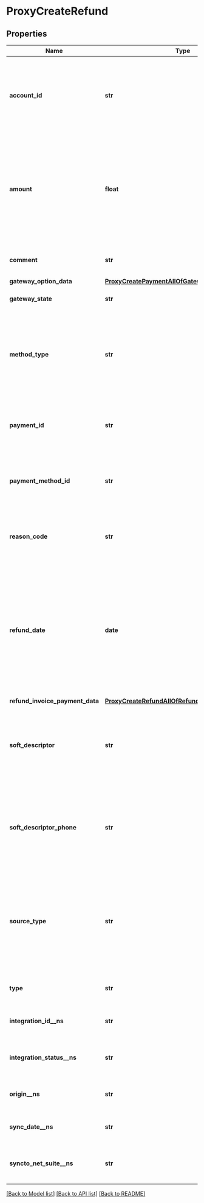 # ProxyCreateRefund

## Properties
Name | Type | Description | Notes
------------ | ------------- | ------------- | -------------
**account_id** | **str** |  The ID of the account associated with this refund. This field is only required if you create a non-referenced refund. Don&#39;t specify a value for any other type of refund; Zuora associates the refund automatically with the account from the associated payment. **Character limit**: 32 **Values**: a valid account ID  | [optional] 
**amount** | **float** |  The amount of the refund. The amount can&#39;t exceed the amount of the associated payment. If the original payment was applied to a single invoice, you can create a partial refund by specifying an amount in this field or through the UI. If the payment was applied to multiple invoices, you can create a partial refund by using the &#x60;RefundInvoicePaymentData&#x60; field of this operation or through the UI. **Character limit**: 16 **Values**: a valid currency amount  | 
**comment** | **str** |  Use this field to record comments about the refund. **Character limit**: 255 **Values**: a string of 255 characters or fewer  | [optional] 
**gateway_option_data** | [**ProxyCreatePaymentAllOfGatewayOptionData**](ProxyCreatePaymentAllOfGatewayOptionData.md) |  | [optional] 
**gateway_state** | **str** |  The status of the payment in the gateway. **Character limit**: 19 **Values**: automatically generated  | [optional] 
**method_type** | **str** |  Indicates how an external refund was issued to a customer. This field is only required if the &#x60;Type&#x60; field is set to &#x60; External&#x60;. You can issue an external refund on an electronic payment. **Character limit**: 30 **Values**:  - &#x60;ACH&#x60; - &#x60;Cash&#x60; - &#x60;Check&#x60; - &#x60;CreditCard&#x60; - &#x60;Other&#x60; - &#x60;PayPal&#x60; - &#x60;WireTransfer&#x60; - &#x60;DebitCard&#x60; - &#x60;CreditCardReferenceTransaction&#x60;  | [optional] 
**payment_id** | **str** |  The unique ID of the payment associated with this refund. Don&#39;t specify a value for this field if you&#39;re creating an electronic non-referenced refund. **Character limit**: 32 **Values**: a valid payment ID  | [optional] 
**payment_method_id** | **str** |  The unique ID of the payment method that the customer used to make the payment. This field is only required if you create a non-referenced refund. **Character limit**: 32 **V****alues**: a valid payment method ID  | [optional] 
**reason_code** | **str** |  A code identifying the reason for the transaction. Must be an existing reason code or empty. If you do not specify a value, Zuora uses the default reason code. **Character limit**: 32 **V****alues**: a valid reason code  | [optional] 
**refund_date** | **date** | The date of the refund, in &#x60;yyyy-mm-dd&#x60; format. The date of the refund cannot be before the payment date. This field is only required if the &#x60;Type&#x60; field is set to &#x60; External&#x60;. Zuora automatically generates this field for electronic refunds.  With the Future Dated Credit Balance Adjustment feature enabled, you can create a non-referenced refund with a refund date.  * For external refunds, you can specify any date. * For electronic refunds, you can only set the date to the date when the API operation is called or one day later.  | [optional] 
**refund_invoice_payment_data** | [**ProxyCreateRefundAllOfRefundInvoicePaymentData**](ProxyCreateRefundAllOfRefundInvoicePaymentData.md) |  | [optional] 
**soft_descriptor** | **str** |  A payment gateway-specific field that maps Zuora to other gateways . **Character limit**: 35 **Values**:  - 3-byte company identifier &amp;quot;*&amp;quot; 18-byte descriptor - 7-byte company identifier &amp;quot;*&amp;quot; 14-byte descriptor - 12-byte company identifier &amp;quot;*&amp;quot; 9-byte descriptor  | [optional] 
**soft_descriptor_phone** | **str** |  A payment gateway-specific field that maps Zuora to other gateways . **Character limit**: 20 **Values**:  - Customer service phone number formatted as: &#x60;NNN-NNN-NNNN&#x60; or &#x60;NNN-AAAAAAA&#x60; - URL (non-e-Commerce): Transactions sent with a URL do not qualify for the best interchange rate - Email address  | [optional] 
**source_type** | **str** |  Specifies whether the refund is a refund payment or a credit balance. This field is only required if you create a non-referenced refund. If you creating an non-referenced refund, then set this value to &#x60;CreditBalance&#x60;. **Note**: If you have the Invoice Settlement feature enabled, the value of this field can only be set to &#x60;Payment&#x60;. **Character limit**: 13 **Values**:  - &#x60;Payment&#x60; - &#x60;CreditBalance&#x60;  | [optional] 
**type** | **str** |  Specifies if the refund is electronic or external. **Character limit**: 10 **Values**:  - &#x60;Electronic&#x60; - &#x60;External&#x60;  | 
**integration_id__ns** | **str** | ID of the corresponding object in NetSuite. Only available if you have installed the [Zuora Connector for NetSuite](https://www.zuora.com/connect/app/?appId&#x3D;265).  | [optional] 
**integration_status__ns** | **str** | Status of the refund&#39;s synchronization with NetSuite. Only available if you have installed the [Zuora Connector for NetSuite](https://www.zuora.com/connect/app/?appId&#x3D;265).  | [optional] 
**origin__ns** | **str** | Origin of the corresponding object in NetSuite. Only available if you have installed the [Zuora Connector for NetSuite](https://www.zuora.com/connect/app/?appId&#x3D;265).  | [optional] 
**sync_date__ns** | **str** | Date when the refund was synchronized with NetSuite. Only available if you have installed the [Zuora Connector for NetSuite](https://www.zuora.com/connect/app/?appId&#x3D;265).  | [optional] 
**syncto_net_suite__ns** | **str** | Specifies whether the refund should be synchronized with NetSuite. Only available if you have installed the [Zuora Connector for NetSuite](https://www.zuora.com/connect/app/?appId&#x3D;265).  | [optional] 

[[Back to Model list]](../README.md#documentation-for-models) [[Back to API list]](../README.md#documentation-for-api-endpoints) [[Back to README]](../README.md)


